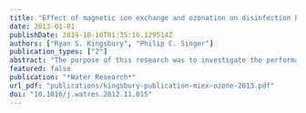 ```yaml
---
title: "Effect of magnetic ion exchange and ozonation on disinfection by-product formation"
date: 2013-01-01
publishDate: 2019-10-10T01:35:16.129514Z
authors: ["Ryan S. Kingsbury", "Philip C. Singer"]
publication_types: ["2"]
abstract: "The purpose of this research was to investigate the performance of treatment with magnetic ion exchange (MIEX) resin followed by ozonation in achieving disinfection goals while controlling bromate and chlorinated disinfection by-product (DBP) formation. Three water samples were collected from raw water supplies impacted by the San Francisco Bay Delta to represent the varying levels of bromide and total organic carbon (TOC) that occur throughout the year. A fourth water was prepared by spiking bromide into a portion of one of the samples. Samples of each water were pre-treated with alum or virgin MIEX resin, and the raw and treated waters were subsequently ozonated under semi-batch conditions to assess the impact of treatment on ozone demand, ozone exposure for disinfection (“CT”), and bromate formation. Finally, aliquots of raw, coagulated, resin-treated, and ozonated waters were chlorinated in order to measure trihalomethane formation potential (THMFP). In the waters studied, MIEX resin removed 41–68% of raw water TOC, compared to 12–44% for alum. MIEX resin also reduced the bromide concentration by 20–50%. The removal of TOC by alum and MIEX resin significantly reduced the ozone demand of all waters studied, resulting in higher dissolved ozone concentrations and CT values for a given amount of ozone transferred into solution. For a given level of disinfection (CT), the amount of bromate produced by ozonation of MIEX-treated waters was similar to or slightly less than that of raw water and significantly less than that of alum-treated water. MIEX resin removed 39–85% of THMFP compared to 16–56% removal by alum. Ozonation reduced THMFP by 35–45% in all cases. This work indicates that in bromide-rich waters in which ozone disinfection is used, MIEX resin is a more appropriate treatment than alum for the removal of organic carbon, as it achieves superior TOC and THM precursor removal and decreases the production of bromate from ozone."
featured: false
publication: "*Water Research*"
url_pdf: "publications/kingsbury-publication-miex-ozone-2013.pdf"
doi: "10.1016/j.watres.2012.11.015"
---
```


